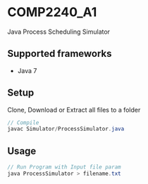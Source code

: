 # COMP2240_A1
Java Process Scheduling Simulator

## Supported frameworks
* Java 7

## Setup

Clone, Download or Extract all files to a folder
```java
// Compile
javac Simulator/ProcessSimulator.java

```

## Usage

```java
// Run Program with Input file param
java ProcessSimulator > filename.txt
```

